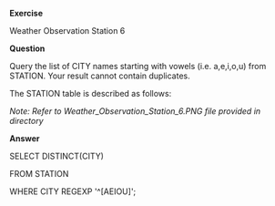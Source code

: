 **Exercise**

Weather Observation Station 6

**Question**

Query the list of CITY names starting with vowels (i.e. a,e,i,o,u) from STATION. Your result cannot contain duplicates.

The STATION table is described as follows:

*Note: Refer to Weather_Observation_Station_6.PNG file provided in directory*

**Answer**

SELECT DISTINCT(CITY)

FROM STATION

WHERE CITY REGEXP '^[AEIOU]';
